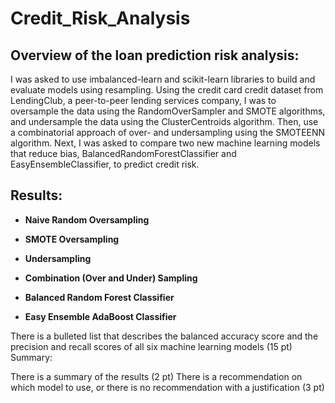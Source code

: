 # Credit_Risk_Analysis


## Overview of the loan prediction risk analysis:

I was asked to use imbalanced-learn and scikit-learn libraries to build and evaluate models using resampling. Using the credit card credit dataset from LendingClub, a peer-to-peer lending services company, I was to oversample the data using the RandomOverSampler and SMOTE algorithms, and undersample the data using the ClusterCentroids algorithm. Then, use a combinatorial approach of over- and undersampling using the SMOTEENN algorithm. Next, I was asked to compare two new machine learning models that reduce bias, BalancedRandomForestClassifier and EasyEnsembleClassifier, to predict credit risk.

## Results:

- <B> Naive Random Oversampling</B>

- <B> SMOTE Oversampling</B>
- <B> Undersampling</B>
- <B> Combination (Over and Under) Sampling</B>
- <B> Balanced Random Forest Classifier</B>
- <B> Easy Ensemble AdaBoost Classifier</B>

There is a bulleted list that describes the balanced accuracy score and the precision and recall scores of all six machine learning models (15 pt)
Summary:

There is a summary of the results (2 pt)
There is a recommendation on which model to use, or there is no recommendation with a justification (3 pt)
